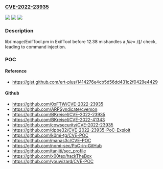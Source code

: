 ### [CVE-2022-23935](https://cve.mitre.org/cgi-bin/cvename.cgi?name=CVE-2022-23935)
![](https://img.shields.io/static/v1?label=Product&message=n%2Fa&color=blue)
![](https://img.shields.io/static/v1?label=Version&message=n%2Fa&color=blue)
![](https://img.shields.io/static/v1?label=Vulnerability&message=n%2Fa&color=brighgreen)

### Description

lib/Image/ExifTool.pm in ExifTool before 12.38 mishandles a $file =~ /\|$/ check, leading to command injection.

### POC

#### Reference
- https://gist.github.com/ert-plus/1414276e4cb5d56dd431c2f0429e4429

#### Github
- https://github.com/0xFTW/CVE-2022-23935
- https://github.com/ARPSyndicate/cvemon
- https://github.com/BKreisel/CVE-2022-23935
- https://github.com/BKreisel/CVE-2022-41343
- https://github.com/cowsecurity/CVE-2022-23935
- https://github.com/dpbe32/CVE-2022-23935-PoC-Exploit
- https://github.com/k0mi-tg/CVE-POC
- https://github.com/manas3c/CVE-POC
- https://github.com/nomi-sec/PoC-in-GitHub
- https://github.com/tanjiti/sec_profile
- https://github.com/x00tex/hackTheBox
- https://github.com/youwizard/CVE-POC


